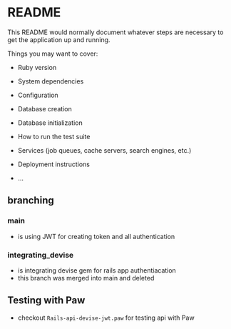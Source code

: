 # README

This README would normally document whatever steps are necessary to get the
application up and running.

Things you may want to cover:

* Ruby version

* System dependencies

* Configuration

* Database creation

* Database initialization

* How to run the test suite

* Services (job queues, cache servers, search engines, etc.)

* Deployment instructions

* ...

## branching
 ### main 
 - is using JWT for creating token and all authentication 

 ### integrating_devise
 - is integrating devise gem for rails app authentiacation
 - this branch was merged into main and deleted

## Testing with Paw
- checkout `Rails-api-devise-jwt.paw` for testing api with Paw
